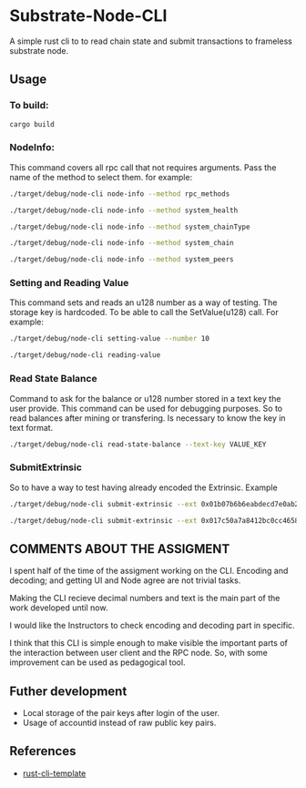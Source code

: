 # Substrate-Node-CLI
A simple rust cli to to read chain state and submit transactions to frameless substrate node.

## Usage

### To build:
```bash
cargo build
```
### NodeInfo:

This command covers all rpc call that not requires arguments. Pass the name of the method to select them. for example:
```bash
./target/debug/node-cli node-info --method rpc_methods

./target/debug/node-cli node-info --method system_health

./target/debug/node-cli node-info --method system_chainType

./target/debug/node-cli node-info --method system_chain

./target/debug/node-cli node-info --method system_peers
```

### Setting and Reading Value

This command sets and reads an u128 number as a way of testing. The storage key is hardcoded. To be able to call the SetValue(u128) call. For example:
```bash
./target/debug/node-cli setting-value --number 10

./target/debug/node-cli reading-value
```

### Read State Balance

Command to ask for the balance or u128 number stored in a text key the user provide. This command can be used for debugging purposes. So to read balances after mining or transfering. Is necessary to know the key in text format.

```bash
./target/debug/node-cli read-state-balance --text-key VALUE_KEY
```

### SubmitExtrinsic

So to have a way to test having already encoded the Extrinsic. Example

```bash
./target/debug/node-cli submit-extrinsic --ext 0x01b07b6b6eabdecd7e0ab24a33b6cfb340dae3a9ba6e4516fc740a99c6355167116400000000000000000000000000000001b07b6b6eabdecd7e0ab24a33b6cfb340dae3a9ba6e4516fc740a99c6355167110ee68426eba98daf629b059545430657d555c45884167bd22832740915ead158c4684224a7dd7ad6b1be324c6ff1915402477a6c6e00a3d208955d678832c584

./target/debug/node-cli submit-extrinsic --ext 0x017c50a7a8412bc0cc4658c65d5ba4a231dd876cedc5fb26c3aa2383b065bdb4676400000000000000000000000000000000
```

## COMMENTS ABOUT THE ASSIGMENT

I spent half of the time of the assigment working on the CLI. Encoding and decoding; and getting UI and Node agree are not trivial tasks.

Making the CLI recieve decimal numbers and text is the main part of the work developed until now.

I would like the Instructors to check encoding and decoding part in specific.

I think that this CLI is simple enough to make visible the important parts of the interaction between user client and the RPC node. So, with some improvement can be used as pedagogical tool.

## Futher development

- Local storage of the pair keys after login of the user.
- Usage of accountid instead of raw public key pairs.

## References

* [rust-cli-template](https://github.com/noahgift/rust-docker-cli)
